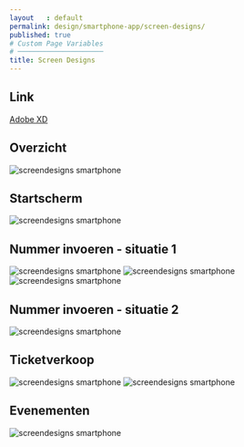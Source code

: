 ```yaml
---
layout   : default
permalink: design/smartphone-app/screen-designs/
published: true
# Custom Page Variables
# ─────────────────────
title: Screen Designs
---
```

Link
----
<a href="https://xd.adobe.com/view/72ab5106-b2e7-412a-6341-971b8af4762b-049a/" TARGET="_blank"> Adobe XD</a>

Overzicht
---------

<img src="../../../images/screendesigns_smartphone_overview.png" alt="screendesigns smartphone" class="image_screendesigns_smartphone">


Startscherm
-----------

<img src="../../../images/screendesigns_smartphone1.png" alt="screendesigns smartphone" class="image_screendesigns_smartphone">


Nummer invoeren - situatie 1
----------------------------

<img src="../../../images/screendesigns_smartphone2.png" alt="screendesigns smartphone" class="image_screendesigns_smartphone_nomarginbottom">
<img src="../../../images/screendesigns_smartphone3.png" alt="screendesigns smartphone" class="image_screendesigns_smartphone_nomarginbottom">
<img src="../../../images/screendesigns_smartphone4.png" alt="screendesigns smartphone" class="image_screendesigns_smartphone_nomarginbottom">


Nummer invoeren - situatie 2
----------------------------

<img src="../../../images/screendesigns_smartphone5.png" alt="screendesigns smartphone" class="image_screendesigns_smartphone">


Ticketverkoop
-------------

<img src="../../../images/screendesigns_smartphone6.png" alt="screendesigns smartphone" class="image_screendesigns_smartphone">
<img src="../../../images/screendesigns_smartphone7.png" alt="screendesigns smartphone" class="image_screendesigns_smartphone">

Evenementen
-----------

<img src="../../../images/screendesigns_smartphone8.png" alt="screendesigns smartphone" class="image_screendesigns_smartphone">
